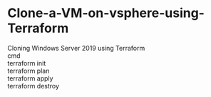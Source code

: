 # Clone-a-VM-on-vsphere-using-Terraform<br />
Cloning Windows Server 2019 using Terraform<br />
cmd<br />
terraform init <br />
terraform plan<br />
terraform apply<br />
terraform destroy<br />
